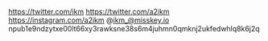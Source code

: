 https://twitter.com/ikm
https://twitter.com/a2ikm
https://instagram.com/a2ikm
@ikm_@misskey.io
npub1e9ndzytxe00lt66xy3rawksne38s6m4juhmn0qmknj2ukfedwhlq8k6j2q